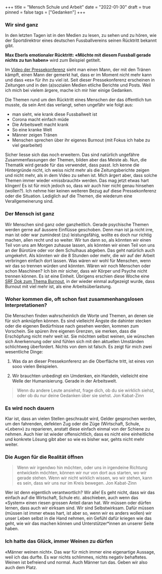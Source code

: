 +++
title = "Mensch Schule und Arbeit"
date = "2022-01-30"
draft = true
pinned = false
tags = ["Gedanken"]
+++
### Wir sind ganz

In den letzten Tagen ist in den Medien zu lesen, zu sehen und zu hören, wie der Sportdirektror eines deutschen Fussballvereins seinen Rücktritt bekannt gibt. 

**Max Eberls emotionaler Rücktritt: «Möchte mit diesem Fussball gerade nichts zu tun haben»** wird zum Beispiel getitelt.

Im [Video der Pressekonferenz](https://www.watson.ch/sport/fussball/733102435-max-eberl-tritt-mit-emotionaler-pressekonferenz-bei-gladbach-zurueck) sieht man einen Mann, der mit den Tränen kämpft, einen Mann der gemerkt hat, dass er im Moment nicht mehr kann und dass «es» für ihn zu viel ist. Seit dieser Pressekonferenz erscheinen in Zeitungen und in den (a)sozialen Medien etliche Berichte und Posts. Weil ich mich bei vielem ärgere, mache ich mir hier einige Gedanken. 

Die Themen rund um den Rücktritt eines Menschen der das öffentlich tun musste, da sein Amt das verlangt, sehen ungefähr wie folgt aus:

* man sieht, wie krank diese Fussballwelt ist
* Corona macht einfach müde
* Die Arbeitswelt macht krank
* So eine kranke Welt
* Männer zeigen Tränen
* Menschen sprechen über ihr eigenes Burnout (mit Fokus ich habe zu viel gearbeitet)

Sicher liesse sich das noch erweitern. Das sind natürlich ungefähre Zusammenfassungen der Themen, bilden aber das Meiste ab. Nun, die Thematik wird gerade für das verwendet, dass passt. Ich kenne die Hintergründe nicht, ich weiss nicht mehr als die Zeitungsberichte zeigen und nicht mehr, als in dem Video zu sehen ist. Mich ärgert aber, dass solche Themen immer wieder «missbraucht» werden. Das mag jetzt etwas hart klingen! Es ist für mich jedoch so, dass wir auch hier nicht genau hinsehen (wollen?). Ich nehme hier keinen weiteren Bezug auf diese Pressekonferenz oder die Situation. Lediglich auf die Themen, die wiederum eine Verallgemeinerung sind. 

### Der Mensch ist ganz

Wir Menschen sind ganz oder ganzheitlich. Gerade psychische Themen werden gerne auf äussere Einflüsse geschoben. Denn man ist ja nicht irre, man ist oder war zumindest (zu) leistungsfähig, wollte es doch nur richtig machen, allen recht und so weiter. Wir tun dann so, als könnten wir einen Teil von uns am Morgen zuhause lassen, als könnten wir einen Teil von uns an der Bürotüre oder vor dem Schulhaus abgeben. Das geht natürlich auch umgekehrt. Als könnten wir die 8 Stunden oder mehr, die wir auf der Arbeit verbringen einfach dort lassen. Was wären wir wohl für Menschen, wenn wir das so trennen würden und könnten. Wären wir noch Menschen oder schon Maschinen? Ich bin mir sicher, dass wir Körper und Psyche nicht trennen können. Es ist eine Einheit. Übrigens erschien diese Woche eine [SRF Dok zum Thema Burnout](https://www.srf.ch/play/tv/dok/video/die-burnout-gesellschaft?urn=urn:srf:video:1bd2f0e7-fb8a-4c03-a848-ac96c37df992), in der wieder einmal aufgezeigt wurde, dass Burnout mit viel mehr ist, als eine Arbeitsüberlastung. 

### Woher kommen die, oft schon fast zusammenhangslosen Interpretationen?

Die Menschen finden wahrscheinlich die Worte und Themen, an denen sie für sich anknüpfen können. Es sind vielleicht Ängste die dahinter stecken oder die eigenen Bedürfnisse nach gesehen werden, kommen zum Vorschein. Sie spüren ihre eigenen Grenzen, sie merken, dass die Erschöpfung nicht mehr weit ist. Sie möchten selbst weinen, sie wünschen sich Anerkennung oder sind fühlen sich mit den aktuellen Umständen schlichtweg überfordert. Nichts von dem ist falsch. Es zeigt für mich zwei wesentliche Dinge:

1. Was da an dieser Pressekonferenz an die Oberfläche tritt, ist eines von sooo vielen Beispielen. 

2. Wir brauchten unbedingt ein Umdenken, ein Handeln, vielleicht eine Welle der Humanisierung. Gerade in der Arbeitswelt.

> Wenn du andere Leute ansiehst, frage dich, ob du sie wirklich siehst, oder ob du nur deine Gedanken über sie siehst. Jon Kabat-Zinn

### Es wird noch dauern

Klar ist, dass an vielen Stellen geschraubt wird, Gelder gesprochen werden, um den fahrenden, defekten Zug  oder die Züge (Wirtschaft, Schule, «Leben») zu reparieren, anstatt diese einfach einmal von der Schiene zu nehmen. Auch hier ist wieder offensichtlich, dass es nicht eine einheitliche und konkrete Lösung gibt aber so wie es bisher war, gehts nicht mehr weiter. 

### Die Augen für die Realität öffnen

> Wenn wir irgendwo hin möchten, oder uns in irgendeine Richtung entwickeln möchten, können wir nur von dort aus starten, wo wir gerade stehen. Wenn wir nicht wirklich wissen, wo wir stehen, kann es sein, dass wir uns nur im Kreis bewegen. Jon Kabat-Zinn

Wer ist denn eigentlich verantwortlich? Wir alle! Es geht nicht, dass wir das einfach auf die Wirtschaft, Schule etc. abschieben, auch wenn das «System» einen riesen grossen Anteil daran hat. Wir müssen oder dürfen lernen, dass auch wir eirksam sind. Wir sind Selbstwirksam. Dafür müssen (müssen ist immer etwas hart, ist aber so, wenn wir es anders wollen) wir unser Leben selbst in die Hand nehmen, ein Gefühl dafür kriegen wie das geht, wie wir das machen können und Unterstützer*innen an unserer Seite haben. 

### Ich hatte das Glück, immer Weinen zu dürfen

«Männer weinen nicht». Das war für mich immer eine eigenartige Aussage, weil ich das durfte. Es war nichts schlimmes, nichts negativ behaftetes. Weinen ist befreiend und normal. Auch Männer tun das. Geben wir also auch dem Platz.